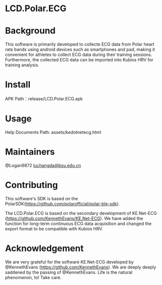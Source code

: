 # LCD.Polar.ECG

# Background
 This software is primarily developed to collecte ECG data 
 from Polar heart rate bands using android devices such as smartphones and pad, 
 making it convenient for athletes to collect ECG data during their training sessions.
 Furthermore, the collected ECG data can be imported into Kubios HRV for training analysis.

# Install
 APK Path：release/LCD.Polar.ECG.apk

# Usage
 Help Documents Path: assets/kedotnetecg.html

# Maintainers
 @Logan9872
 luchangda@bsu.edu.cn

# Contributing
 This software's SDK is based on the PolarSDK(https://github.com/polarofficial/polar-ble-sdk).

 The LCD.Polar.ECG is based on the secondary development of KE.Net-ECG (https://github.com/KennethEvans/KE.Net-ECG).
 We have added the function for long-term continuous ECG data acquisition and changed the export format to be compatible with Kubios HRV.

# Acknowledgement
 We are very grateful for the software KE.Net-ECG developed by @KennethEvans (https://github.com/KennethEvans).
 We are deeply deeply saddened by the passing of @KennethEvans. 
 Life is the natural phenomenon, to! Take care.